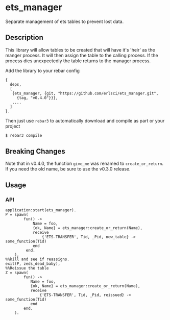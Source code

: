 ets_manager
===========

Separate management of ets tables to prevent lost data.

## Description

This library will allow tables to be created that will
have it's 'heir' as the manger process. It will then assign
the table to the calling process. If the process dies
unexpectedly the table returns to the manager process.

Add the library to your rebar config

```
{
  deps,
  [
   {ets_manager, {git, "https://github.com/erlsci/ets_manager.git",
     {tag, "v0.4.0"}}},
   ....
  ]
}.

```
Then just use `rebar3` to automatically download and compile as part
or your project

```bash
$ rebar3 compile

```


## Breaking Changes

Note that in v0.4.0, the function `give_me` was renamed to `create_or_return`.
If you need the old name, be sure to use the v0.3.0 release.


## Usage

### API

```
application:start(ets_manager).
P = spawn(
        fun() ->
            Name = foo,
            {ok, Name} = ets_manager:create_or_return(Name),
            receive
                {'ETS-TRANSFER', Tid, _Pid, new_table} -> some_function(Tid)
            end
         end.
    ),
%%kill and see if reassigns.
exit(P, zeds_dead_baby),
%%Reissue the table
Z = spawn(
        fun() ->
           Name = foo,
           {ok, Name} = ets_manager:create_or_return(Name),
           receive
               {'ETS-TRANSFER', Tid, _Pid, reissued} -> some_function(Tid)
           end
        end.
    ).

```
